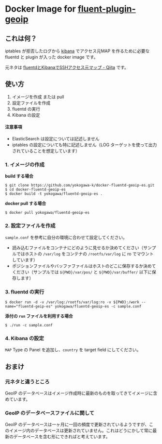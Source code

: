 Docker Image for [fluent-plugin-geoip](https://github.com/y-ken/fluent-plugin-geoip)
====

これは何？
----

iptables が拒否したログから [kibana](https://github.com/elasticsearch/kibana) でアクセス元MAP を作るために必要な fluentd と plugin が入った docker image です。

元ネタは [fluentdとKibanaでSSHアクセス元マップ - Qiita](http://qiita.com/hiconyan/items/e847793a291760a7ac1d) です。

使い方
----

1. イメージを作成 または pull
2. 設定ファイルを作成
3. fluentd の実行
4. Kibana の設定

#### 注意事項
- ElasticSearch は設定については記述しません
- iptables の設定についても特に記述しません（LOG ターゲットを使って出力されていることを想定しています）

### 1. イメージの作成

**build する場合**

```console
$ git clone https://github.com/yokogawa-k/docker-fluentd-geoip-es.git
$ cd docker-fluentd-geoip-es
$ docker build -t yokogawa/fluentd-geoip-es .
```

**docker pull する場合**

```console
$ docker pull yokogawa/fluentd-geoip-es
```

### 2. 設定ファイルを作成

`sample.conf` を参考に自分の環境に合わせて設定してください。

- 読み込むファイルをコンテナにどのように見せるか決めてください（サンプルではホストの `/var/log` をコンテナの `/rootfs/var/log` に ro でマウントしています）
- ポジションファイルやバッファファイルはホストのどこに保存するか決めてください（サンプルでは `${PWD}/var/pos/` と `${PWD}/var/buffer/` 以下に保存します）

### 3. fluentd の実行

```console
$ docker run -d -v /var/log:/rootfs/var/log:ro -v ${PWD}:/work --name="fluentd-geip-es" yokogawa/fluentd-geoip-es -c sample.conf
```

**添付の `run` ファイルを利用する場合**

```consle
$ ./run -c sample.conf
```

### 4. Kibana の設定

`MAP` Type の Panel を追加し、`country` を target field にしてください。

おまけ
----

### 元ネタと違うところ

GeoIP のデータベースはイメージ作成時に最新のものを取ってきてイメージに含めています。

### GeoIP のデータベースファイルに関して

GeoIP のデータベースは一ヶ月に一回の頻度で更新されているようですが、このイメージ内のデータベースは更新されていません。これはどうにかして常に最新のデータベースを含む形にできればと考えています。


